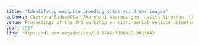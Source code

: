 ```yaml
---
title: "Identifying mosquito breeding sites via drone images"
authors: Chathura Suduwella, Akarshani Amarasinghe, Lasith Niroshan, Charith Elvitigala, Kasun De Zoysa, Chamath Keppetiyagama
venue: Proceedings of the 3rd workshop on micro aerial vehicle networks, systems, and applications
year: 2017
link: https://dl.acm.org/doi/abs/10.1145/3086439.3086442
---
```

